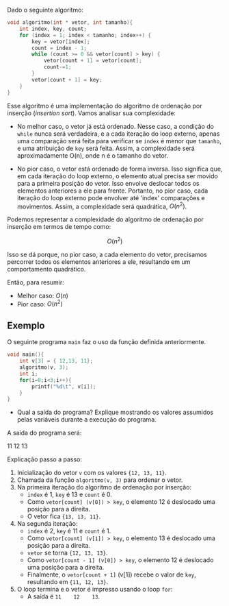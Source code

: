 Dado o seguinte algoritmo:

```c
void algoritmo(int * vetor, int tamanho){
    int index, key, count;
    for (index = 1; index < tamanho; index++) {
        key = vetor[index];
        count = index - 1;
        while (count >= 0 && vetor[count] > key) {
            vetor[count + 1] = vetor[count];
            count-=1;
        }
        vetor[count + 1] = key;
    }
}
```

Esse algoritmo é uma implementação do algoritmo de ordenação por inserção (_insertion sort_). Vamos analisar sua complexidade:

- No melhor caso, o vetor já está ordenado. Nesse caso, a condição do `while` nunca será verdadeira, e a cada iteração do loop externo, apenas uma comparação será feita para verificar se `index` é menor que `tamanho`, e uma atribuição de `key` será feita. Assim, a complexidade será aproximadamente O(n), onde n é o tamanho do vetor.

- No pior caso, o vetor está ordenado de forma inversa. Isso significa que, em cada iteração do loop externo, o elemento atual precisa ser movido para a primeira posição do vetor. Isso envolve deslocar todos os elementos anteriores a ele para frente. Portanto, no pior caso, cada iteração do loop externo pode envolver até 'index' comparações e movimentos. Assim, a complexidade será quadrática, $O(n^2)$.

Podemos representar a complexidade do algoritmo de ordenação por inserção em termos de tempo como:

$$ O(n^2) $$ 

Isso se dá porque, no pior caso, a cada elemento do vetor, precisamos percorrer todos os elementos anteriores a ele, resultando em um comportamento quadrático.

Então, para resumir:

- Melhor caso: $O(n)$
- Pior caso: $O(n^2)$

## Exemplo 

O seguinte programa `main` faz o uso da função definida anteriormente. 

```c
void main(){
    int v[3] = { 12,13, 11};
    algoritmo(v, 3);
    int i;
    for(i=0;i<3;i++){
        printf("%d\t", v[i]);
    }
}
```

* Qual a saída do programa? Explique mostrando os valores assumidos pelas variáveis durante a execução do programa.


A saída do programa será:

11 12 13 


Explicação passo a passo:

1. Inicialização do vetor `v` com os valores `{12, 13, 11}`.
2. Chamada da função `algoritmo(v, 3)` para ordenar o vetor.
3. Na primeira iteração do algoritmo de ordenação por inserção:
   - `index` é 1, `key` é 13 e `count` é 0.
   - Como `vetor[count] (v[0]) > key`, o elemento 12 é deslocado uma posição para a direita.
   - O vetor fica `{13, 13, 11}`.
4. Na segunda iteração:
   - `index` é 2, `key` é 11 e `count` é 1.
   - Como `vetor[count] (v[1]) > key`, o elemento 13 é deslocado uma posição para a direita.
   - `vetor` se torna `{12, 13, 13}`.
   - Como `vetor[count - 1] (v[0]) > key`, o elemento 12 é deslocado uma posição para a direita.
   - Finalmente, o `vetor[count + 1]` (v[1]) recebe o valor de `key`, resultando em `{11, 12, 13}`.
5. O loop termina e o vetor é impresso usando o loop `for`:
   - A saída é `11    12    13`.

